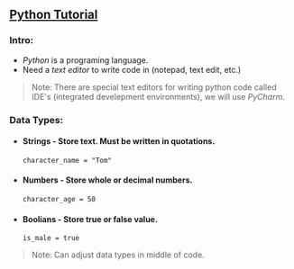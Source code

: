 ## [**Python Tutorial**](https://www.youtube.com/watch?v=rfscVS0vtbw&t=2078s)

### **Intro:**
* _Python_ is a programing language.
* Need a _text editor_ to write code in (notepad, text edit, etc.)
>Note: There are special text editors for writing python code called IDE's (integrated develepment environments), we will use _PyCharm_.
### **Data Types:**
* #### **Strings** - Store text. Must be written in quotations.
    ```
    character_name = "Tom"
    ```
* #### **Numbers** - Store whole or decimal numbers. 
    ```
    character_age = 50
    ```
* #### **Boolians** - Store true or false value.
    ```
    is_male = true
    ```
>Note: Can adjust data types in middle of code.
